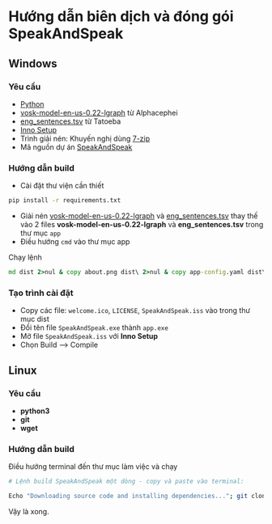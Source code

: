 # Hướng dẫn biên dịch và đóng gói SpeakAndSpeak
## Windows
### Yêu cầu
- [Python](https://www.python.org/downloads/)
- [vosk-model-en-us-0.22-lgraph](https://alphacephei.com/vosk/models/vosk-model-en-us-0.22-lgraph.zip) từ Alphacephei
- [eng_sentences.tsv](https://downloads.tatoeba.org/exports/per_language/eng/eng_sentences.tsv.bz2) từ Tatoeba
- [Inno Setup](https://jrsoftware.org/isdl.php#stable)
- Trình giải nén: Khuyến nghị dùng [7-zip](https://www.7-zip.org/)
- Mã nguồn dự án [SpeakAndSpeak](https://github.com/nguyenhhoa03/SpeakAndSpeak/archive/refs/heads/main.zip)
### Hướng dẫn build
- Cài đặt thư viện cần thiết
```cmd
pip install -r requirements.txt
```
- Giải nén [vosk-model-en-us-0.22-lgraph](https://alphacephei.com/vosk/models/vosk-model-en-us-0.22-lgraph.zip) và [eng_sentences.tsv](https://downloads.tatoeba.org/exports/per_language/eng/eng_sentences.tsv.bz2) thay thế vào 2 files **vosk-model-en-us-0.22-lgraph** và **eng_sentences.tsv** trong thư mục `app`
- Điều hướng `cmd` vào thư mục app

Chạy lệnh
```cmd
md dist 2>nul & copy about.png dist\ 2>nul & copy app-config.yaml dist\ 2>nul & copy eng_sentences.tsv dist\ 2>nul & copy user-data.yaml dist\ 2>nul & copy welcome.png dist\ 2>nul & pyinstaller --onefile --noconsole --add-binary "C:\Users\%USERNAME%\AppData\Local\Programs\Python\Python313\Lib\site-packages\vosk\libvosk.dll;vosk" --add-data "vosk-model-en-us-0.22-lgraph;vosk-model-en-us-0.22-lgraph" --add-data "about.png;." --add-data "app-config.yaml;." --add-data "eng_sentences.tsv;." --add-data "user-data.yaml;." --add-data "welcome.png;." --icon "welcome.ico" --hidden-import "PIL._tkinter_finder" --name "SpeakAndSpeak" app.py & cd dist & echo ✅ Build completed! Run with: SpeakAndSpeak.exe & dir
```
### Tạo trình cài đặt
- Copy các file: `welcome.ico`, `LICENSE`, `SpeakAndSpeak.iss` vào trong thư mục dist
- Đổi tên file `SpeakAndSpeak.exe` thành `app.exe`
- Mở file `SpeakAndSpeak.iss` với **Inno Setup**
- Chọn Build --> Compile

## Linux
### Yêu cầu 
- **python3**
- **git**
- **wget**
 ### Hướng dẫn build
  Điều hướng terminal đến thư mục làm việc và chạy
  ```bash
# Lệnh build SpeakAndSpeak một dòng - copy và paste vào terminal:

Echo "Downloading source code and installing dependencies..."; git clone https://github.com/nguyenhhoa03/SpeakAndSpeak 2>/dev/null || echo "Repository exists"; cd SpeakAndSpeak; pip install -r requirements.txt; cd app; wget -nc https://alphacephei.com/vosk/models/vosk-model-en-us-0.22-lgraph.zip; wget -nc https://downloads.tatoeba.org/exports/per_language/eng/eng_sentences.tsv.bz2; unzip -o vosk-model-en-us-0.22-lgraph.zip; bunzip2 -f eng_sentences.tsv.bz2; rm -f vosk-model-en-us-0.22-lgraph.zip eng_sentences.tsv.bz2; mkdir -p dist; cp about.png app-config.yaml eng_sentences.tsv user-data.yaml welcome.png dist/ 2>/dev/null || true; pyinstaller --onefile --noconsole --add-binary "$(python -c 'import vosk, os; print(os.path.join(os.path.dirname(vosk.__file__), "libvosk.so"))'):vosk" --add-data "vosk-model-en-us-0.22-lgraph:vosk-model-en-us-0.22-lgraph" --add-data "about.png:." --add-data "app-config.yaml:." --add-data "eng_sentences.tsv:." --add-data "user-data.yaml:." --add-data "welcome.png:." --icon "welcome.ico" --hidden-import "PIL._tkinter_finder" --name "SpeakAndSpeak" app.py; cd dist; echo "✅ Build completed! Run with: ./SpeakAndSpeak"; ls -la
```
Vậy là xong.
